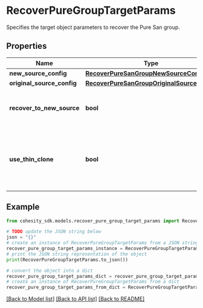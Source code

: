 # RecoverPureGroupTargetParams

Specifies the target object parameters to recover the Pure San group.

## Properties

Name | Type | Description | Notes
------------ | ------------- | ------------- | -------------
**new_source_config** | [**RecoverPureSanGroupNewSourceConfig**](RecoverPureSanGroupNewSourceConfig.md) |  | [optional] 
**original_source_config** | [**RecoverPureSanGroupOriginalSourceConfig**](RecoverPureSanGroupOriginalSourceConfig.md) |  | [optional] 
**recover_to_new_source** | **bool** | Specifies whether to recover to a new source. | 
**use_thin_clone** | **bool** | Specifies whether to use thin clone to restore storage array snapshots. | [optional] 

## Example

```python
from cohesity_sdk.models.recover_pure_group_target_params import RecoverPureGroupTargetParams

# TODO update the JSON string below
json = "{}"
# create an instance of RecoverPureGroupTargetParams from a JSON string
recover_pure_group_target_params_instance = RecoverPureGroupTargetParams.from_json(json)
# print the JSON string representation of the object
print(RecoverPureGroupTargetParams.to_json())

# convert the object into a dict
recover_pure_group_target_params_dict = recover_pure_group_target_params_instance.to_dict()
# create an instance of RecoverPureGroupTargetParams from a dict
recover_pure_group_target_params_from_dict = RecoverPureGroupTargetParams.from_dict(recover_pure_group_target_params_dict)
```
[[Back to Model list]](../README.md#documentation-for-models) [[Back to API list]](../README.md#documentation-for-api-endpoints) [[Back to README]](../README.md)


